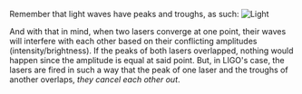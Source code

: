 Remember that light waves have peaks and troughs, as such:
![Light](https://s3-us-west-2.amazonaws.com/courses-images-archive-read-only/wp-content/uploads/sites/902/2015/02/23224709/CNX_Psych_05_02_Wave.jpg)

And with that in mind, when two lasers converge at one point, their waves will interfere with each other based on their conflicting amplitudes (intensity/brightness). If the peaks of both lasers overlapped, nothing would happen since the amplitude is equal at said point. But, in LIGO's case, the lasers are fired in such a way that the peak of one laser and the troughs of another overlaps, _they cancel each other out_.
